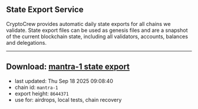 ## State Export Service
CryptoCrew provides automatic daily state exports for all chains we validate. State export files can be used as genesis files and are a snapshot of the current blockchain state, including all validators, accounts, balances and delegations.

---
**Download: [mantra-1 state export](https://dl-eu2.ccvalidators.com/SERVICE/mantrachain/mantra-1_export_8644371.json)**
---

- last updated: Thu Sep 18 2025 09:08:40
- chain id: `mantra-1`
- export height: `8644371`
- use for: airdrops, local tests, chain recovery
